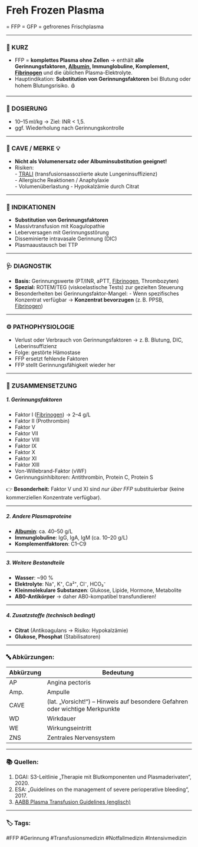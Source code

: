 # Freh Frozen Plasma
= FFP
= GFP = gefrorenes Frischplasma

---
### 💬 KURZ
- FFP = **komplettes Plasma ohne Zellen** → enthält **alle Gerinnungsfaktoren, [Albumin](Albumin.md), Immunglobuline, Komplement, [Fibrinogen](Fibrinogen.md)** und die üblichen Plasma-Elektrolyte.   
- Hauptindikation: **Substitution von Gerinnungsfaktoren** bei Blutung oder hohem Blutungsrisiko. 🩸  

---
### 💊 DOSIERUNG 

- 10–15 ml/kg
	→ Ziel: INR < 1,5.  
- ggf. Wiederholung nach Gerinnungskontrolle

---
### 🚨 CAVE / MERKE 💡
- **Nicht als Volumenersatz oder Albuminsubstitution geeignet!**  
- Risiken:  
	  - [TRALI](TRALI.md) (transfusionsassoziierte akute Lungeninsuffizienz)  
	  - Allergische Reaktionen / Anaphylaxie  
	  - Volumenüberlastung
	  - Hypokalzämie durch Citrat  

---
### 🚦 INDIKATIONEN
- **Substitution von Gerinnungsfaktoren**
- Massivtransfusion mit Koagulopathie
- Leberversagen mit Gerinnungsstörung
- Disseminierte intravasale Gerinnung (DIC) 
- Plasmaaustausch bei TTP  

---
### 🩺 DIAGNOSTIK 
- **Basis:** Gerinnungswerte (PT/INR, aPTT, [Fibrinogen](Fibrinogen.md), Thrombozyten)  
- **Spezial:** ROTEM/TEG (viskoelastische Tests) zur gezielten Steuerung  
- Besonderheiten bei Gerinnungsfaktor-Mangel:
	  - Wenn spezifisches Konzentrat verfügbar 
		  → **Konzentrat bevorzugen** (z. B. PPSB, [Fibrinogen](Fibrinogen.md))

---
### ⚙️ PATHOPHYSIOLOGIE 
- Verlust oder Verbrauch von Gerinnungsfaktoren
	→ z. B. Blutung, DIC, Leberinsuffizienz
- Folge: gestörte Hämostase
- FFP ersetzt fehlende Faktoren 
- FFP stellt Gerinnungsfähigkeit wieder her

---
### 🧪 ZUSAMMENSETZUNG

##### 1. Gerinnungsfaktoren
- Faktor I ([Fibrinogen](Fibrinogen.md)) → 2–4 g/L  
- Faktor II (Prothrombin)  
- Faktor V  
- Faktor VII  
- Faktor VIII  
- Faktor IX  
- Faktor X  
- Faktor XI  
- Faktor XIII  
- Von-Willebrand-Faktor (vWF)  
- Gerinnungsinhibitoren: Antithrombin, Protein C, Protein S  

👉 **Besonderheit:** Faktor V und XI sind *nur über FFP* substituierbar (keine kommerziellen Konzentrate verfügbar).  

---
##### 2. Andere Plasmaproteine
- **[Albumin](Albumin.md)**: ca. 40–50 g/L  
- **Immunglobuline**: IgG, IgA, IgM (ca. 10–20 g/L)  
- **Komplementfaktoren**: C1–C9  

---
##### 3. Weitere Bestandteile
- **Wasser**: ~90 %  
- **Elektrolyte**: Na⁺, K⁺, Ca²⁺, Cl⁻, HCO₃⁻  
- **Kleinmolekulare Substanzen**: Glukose, Lipide, Hormone, Metabolite  
- **AB0-Antikörper** → daher AB0-kompatibel transfundieren!  

---
##### 4. Zusatzstoffe (technisch bedingt)
- **Citrat** (Antikoagulans → Risiko: Hypokalzämie)  
- **Glukose, Phosphat** (Stabilisatoren)  

---

### 🔤 Abkürzungen:

| Abkürzung | Bedeutung                                                                 |
|-----------|----------------------------------------------------------------------------|
| AP        | Angina pectoris                                                            |
| Amp.      | Ampulle                                                                    |
| CAVE      | (lat. „Vorsicht!“) – Hinweis auf besondere Gefahren oder wichtige Merkpunkte|
| WD        | Wirkdauer                                                                  |
| WE        | Wirkungseintritt                                                           |
| ZNS       | Zentrales Nervensystem                                                     |

---

### 📚 Quellen: 
1. DGAI: S3-Leitlinie „Therapie mit Blutkomponenten und Plasmaderivaten“, 2020.  
2. ESA: „Guidelines on the management of severe perioperative bleeding“, 2017.  
3. [AABB Plasma Transfusion Guidelines (englisch)](https://www.aabb.org)  

---
### 🏷️ Tags:
#FFP #Gerinnung #Transfusionsmedizin #Notfallmedizin #Intensivmedizin
